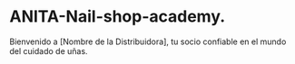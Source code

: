 # ANITA-Nail-shop-academy.
Bienvenido a [Nombre de la Distribuidora], tu socio confiable en el mundo del cuidado de uñas. 
